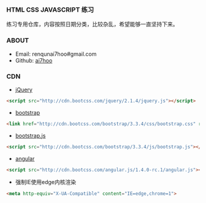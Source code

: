 ### HTML CSS JAVASCRIPT 练习

练习专用仓库，内容按照日期分类，比较杂乱，希望能够一直坚持下来。

### ABOUT
- Email: 	renqunai7hoo#gmail.com
- Github:	[ai7hoo](http://github.com/ai7hoo)

### CDN
- [jQuery](http://cdn.bootcss.com/jquery/2.1.4/jquery.js)

```HTML
<script src="http://cdn.bootcss.com/jquery/2.1.4/jquery.js"></script>
```

- [bootstrap](http://cdn.bootcss.com/bootstrap/3.3.4/css/bootstrap.css)

```HTML
<link href="http://cdn.bootcss.com/bootstrap/3.3.4/css/bootstrap.css" rel="stylesheet">
```

- [bootstrap.js](http://cdn.bootcss.com/bootstrap/3.3.4/js/bootstrap.js)

```HTML
<script src="http://cdn.bootcss.com/bootstrap/3.3.4/js/bootstrap.js"></script>
```

- [angular](http://cdn.bootcss.com/angular.js/1.4.0-rc.1/angular.js)

```HTML
<script src="http://cdn.bootcss.com/angular.js/1.4.0-rc.1/angular.js"></script>
```

- 强制IE使用edge内核渲染
```HTML
<meta http-equiv="X-UA-Compatible" content="IE=edge,chrome=1">
```